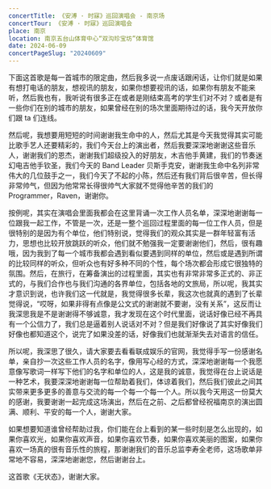 ```yaml
---
concertTitle: 《安溥 · 时寐》巡回演唱会 - 南京场
concertTour: 《安溥 · 时寐》巡回演唱会
place: 南京
location: 南京五台山体育中心“双沟珍宝坊”体育馆
date: 2024-06-09
concertPageSlug: "20240609"
---
```

下面这首歌是每一首城市的限定曲，然后我多说一点废话跟闲话，让你们就是如果有想打电话的朋友，想视讯的朋友，如果你想要视讯的话，如果你有朋友不能来听，然后我也有，我听说有很多正在或者是刚结束高考的学生们对不对？或者是有一些你们在别的城市的朋友，如果曾经在别的场次里面期待过的话，我今天开放你们跟 ta 们连线。

然后呢，我想要用短短的时间谢谢我生命中的人，然后尤其是今天我觉得其实可能比歌手艺人还要精彩的，我们今天台上的演出者，然后我要深深地谢谢这些音乐人，谢谢我们的恩杰，谢谢我们超级投入的好朋友，木吉他手黄建，我们的节奏迷幻电吉他手钦圣，我们今天的 Band Leader 贝斯手克安，谢谢我生命中名列非常伟大的几位鼓手之一，我们今天了不起的小陈，然后还有我们背后很辛苦，但长得非常帅气，但因为他常常长得很帅气大家就不觉得他辛苦的我们的 Programmer，Raven，谢谢你。

按例呢，其实在演唱会里面我都会在这里背诵一次工作人员名单，深深地谢谢每一位跟我一起工作，不管是一次，还是一整个巡回过程里面的每一位工作人员，但是很特别的是因为有个单位，他们特别说，觉得我们的观众其实是一群年轻富有活力，思想也比较开放跳跃的听众，他们就不勉强我一定要谢谢他们，然后，很有趣哦，因为我到了每一个城市我都会遇到看似要遇到同样的单位，然后或是遇到所谓的比较同样的听众，但听众也有好多种不同的个性，每个场次都会形成它很独特的氛围。然后，在旅行，在筹备演出的过程里面，其实也有非常非常多正式的、非正式的，与我们合作也与我们沟通的各界单位，包括各地的文旅局，所以呢，我其实才意识到说，也许我们这一代就是，我觉得很多长辈，我这次也就真的遇到了长辈觉得说，“哎呀，如果非得有点像是公文式的谢谢就不要谢，没有关系”，这反而让我深思我是不是谢谢得不够诚意，我才发现在这个时代里面，说话好像已经不再具有一个公信力了，我们总是逼着别人说话对不对？但是我们好像说了其实好像我们好像也都知道这个，说完了如果没差的话，好像我们也就渐渐失去对语言的信任。

所以呢，我深思了很久，请大家要去看看联成娱乐的官网，我觉得手写一份感谢名单，亲自抄一次这些工作人员的名字，像用写心经的方式，深深地谢谢每一个我愿意像写歌词一样写下他们的名字和单位的人，这是我的诚意，我觉得在台上说话是一种艺术，我要深深地谢谢每一位帮助着我们，体谅着我们，然后我们彼此之间其实带来更多更多的善意与交流的每一个每一个每一个人。所以我今天用这一份莫大的感谢，我要谢谢一起完成这场演出，然后在之前、之后都曾经祝福南京的演出圆满、顺利、平安的每一个人，谢谢大家。

如果想要知道谁曾经帮助过我，你们能在台上看到的某一些时刻是怎么出现的，如果你喜欢光，如果你喜欢声音，如果你喜欢节奏，如果你喜欢美丽的图案，如果你喜欢一场真的很有音乐性的旅程，那谢谢我们的音乐总监李寿全老师，这场歌单非常地不容易，深深地谢谢您，然后谢谢台上。

这首歌《无状态》，谢谢大家。